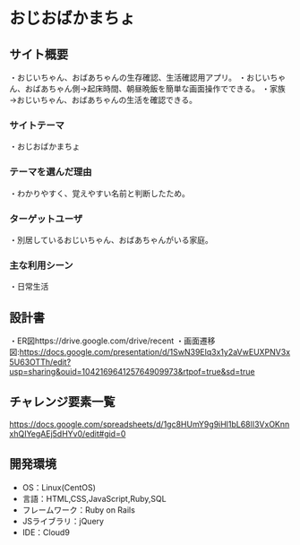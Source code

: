 # おじおばかまちょ

## サイト概要
・おじいちゃん、おばあちゃんの生存確認、生活確認用アプリ。
・おじいちゃん、おばあちゃん側→起床時間、朝昼晩飯を簡単な画面操作でできる。
・家族→おじいちゃん、おばあちゃんの生活を確認できる。

### サイトテーマ
・おじおばかまちょ

### テーマを選んだ理由
・わかりやすく、覚えやすい名前と判断したため。

### ターゲットユーザ
・別居しているおじいちゃん、おばあちゃんがいる家庭。

### 主な利用シーン
・日常生活

## 設計書
・ER図https://drive.google.com/drive/recent
・画面遷移図:https://docs.google.com/presentation/d/1SwN39Elq3x1y2aVwEUXPNV3x5U63OTTh/edit?usp=sharing&ouid=104216964125764909973&rtpof=true&sd=true

## チャレンジ要素一覧
https://docs.google.com/spreadsheets/d/1gc8HUmY9g9iHl1bL68lI3VxOKnnxhQIYegAEj5dHYv0/edit#gid=0

## 開発環境
- OS：Linux(CentOS)
- 言語：HTML,CSS,JavaScript,Ruby,SQL
- フレームワーク：Ruby on Rails
- JSライブラリ：jQuery
- IDE：Cloud9
